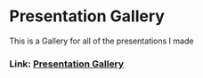 # Presentation Gallery

This is a Gallery for all of the presentations I made

### Link: [Presentation Gallery](https://pt.ahmedsaed.me/)
